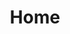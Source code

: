 ---
# Feel free to add content and custom Front Matter to this file.
# To modify the layout, see https://jekyllrb.com/docs/themes/#overriding-theme-defaults

layout: welcomehome
title: Home
permalink: /
---